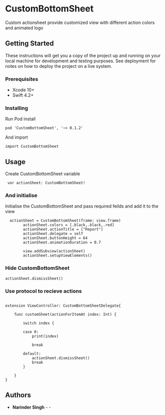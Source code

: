 # CustomBottomSheet

Custom actionsheet provide customized view with different action colors and animated logo

## Getting Started

These instructions will get you a copy of the project up and running on your local machine for development and testing purposes. See deployment for notes on how to deploy the project on a live system.

### Prerequisites

* Xcode 10+
* Swift 4.2+

### Installing

Run Pod install

```
pod 'CustomBottomSheet', '~> 0.1.2'
```

And import

```
import CustomBottomSheet
```

## Usage

Create CustomBottomSheet variable

```
 var actionSheet: CustomBottomSheet!
```

### And initialise 

Initialise the CustomBottomSheet and pass required feilds and add it to the view

```
  actionSheet = CustomBottomSheet(frame: view.frame)
        actionSheet.colors = [.black,.black,.red]
        actionSheet.actionTitle = ["Report"]
        actionSheet.delegate = self
        actionSheet.buttonHeight = 64
        actionSheet.animationDuration = 0.7
        
        view.addSubview(actionSheet)
        actionSheet.setupViewElements()
```

### Hide CustomBottomSheet 

```
actionSheet.dismissSheet()
```

### Use protocol to recieve actions

```

extension ViewController: CustomBottomSheetDelegate{
    
    func customSheet(actionForItemAt index: Int) {
        
        switch index {
            
        case 0:
            print(index)

            break
            
        default:
            actionSheet.dismissSheet()
            break
        }
        
    }
}

```



## Authors

* **Narinder Singh** -  - [](https://github.com/nindipuri)

